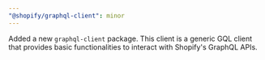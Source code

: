 ```yaml
---
"@shopify/graphql-client": minor
---
```


Added a new `graphql-client` package. This client is a generic GQL client that provides basic functionalities to interact with Shopify's GraphQL APIs.
